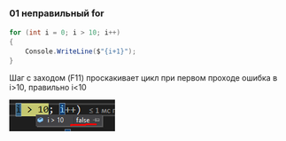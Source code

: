 ### 01 неправильный for

```cs
for (int i = 0; i > 10; i++)
{
    Console.WriteLine($"{i+1}");
}
```

Шаг с заходом (F11) проскакивает цикл при первом проходе
ошибка в i>10, правильно i<10

![](attachments/picture_001.png)
